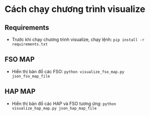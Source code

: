 # Cách chạy chương trình visualize
## Requirements
- Trước khi chạy chương trình visualize, chạy lệnh: `pip install -r requirements.txt`

## FSO MAP
- Hiển thị bản đồ các FSO: `python visualize_fso_map.py json_fso_map_file`

## HAP MAP
- Hiển thị bản đồ các HAP và FSO tương ứng: `python visualize_hap_map.py json_hap_map_file`